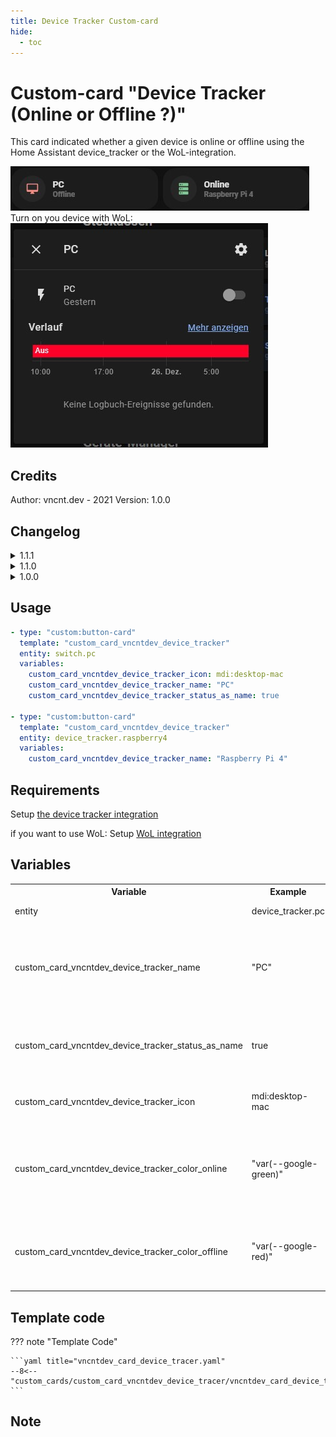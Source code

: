 ```yaml
---
title: Device Tracker Custom-card
hide:
  - toc
---
```


<!-- markdownlint-disable MD046 -->

# Custom-card "Device Tracker (Online or Offline ?)"

This card indicated whether a given device is online or offline using the Home Assistant device_tracker or the WoL-integration.

![Preview](../../assets/img/custom_device_tracer.jpg)
<br> Turn on you device with WoL: <br>
![WoL Preview](../../assets/img/custom_device_tracer_wol.jpg)

## Credits

Author: vncnt.dev - 2021
Version: 1.0.0

## Changelog

<details>
<summary>1.1.1</summary>
Fix for UI Minimalist v1.0.1.
</details>

<details>
<summary>1.1.0</summary>
Support WoL
</details>

<details>
<summary>1.0.0</summary>
Initial release
</details>

## Usage

```yaml
- type: "custom:button-card"
  template: "custom_card_vncntdev_device_tracker"
  entity: switch.pc
  variables:
    custom_card_vncntdev_device_tracker_icon: mdi:desktop-mac
    custom_card_vncntdev_device_tracker_name: "PC"
    custom_card_vncntdev_device_tracker_status_as_name: true

- type: "custom:button-card"
  template: "custom_card_vncntdev_device_tracker"
  entity: device_tracker.raspberry4
  variables:
    custom_card_vncntdev_device_tracker_name: "Raspberry Pi 4"
```

## Requirements

Setup [the device tracker integration](https://www.home-assistant.io/integrations/device_tracker/)

if you want to use WoL:
Setup [WoL integration](https://www.home-assistant.io/integrations/wake_on_lan/)

## Variables

<table>
<tr>
<th>Variable</th>
<th>Example</th>
<th>Required</th>
<th>Explanation</th>
</tr>
<tr>
<td>entity</td>
<td>device_tracker.pc</td>
<td>true</td>
<td>Icon of the Card</td>
</tr>
<tr>
<td>custom_card_vncntdev_device_tracker_name</td>
<td>"PC"</td>
<td>false</td>
<td>Custom name of device<br>default: friendly name of device tracer</td>
</tr>
<tr>
<td>custom_card_vncntdev_device_tracker_status_as_name</td>
<td>true</td>
<td>true</td>
<td>swap label and name?<br>default: false
default: "mdi:server"</td>
</tr>
<tr>
<td>custom_card_vncntdev_device_tracker_icon</td>
<td>mdi:desktop-mac</td>
<td>false</td>
<td>Icon of the Card<br>
default: "mdi:server"</td>
</tr>
<tr>
<td>custom_card_vncntdev_device_tracker_color_online</td>
<td>"var(--google-green)"</td>
<td>false</td>
<td>Color of icon if device is online<br>
default: "var(--google-green)"</td>
</tr>
<tr>
<td>custom_card_vncntdev_device_tracker_color_offline</td>
<td>"var(--google-red)"</td>
<td>false</td>
<td>Color of icon if offline<br>
default: "var(--google-red)"</td>
</tr>
</table>

## Template code

??? note "Template Code"

    ```yaml title="vncntdev_card_device_tracer.yaml"
    --8<-- "custom_cards/custom_card_vncntdev_device_tracer/vncntdev_card_device_tracer.yaml"
    ```

## Note
